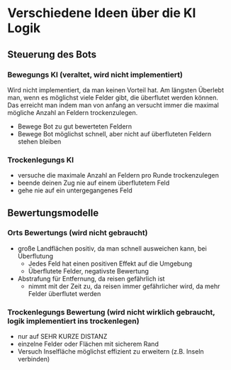 # Verschiedene Ideen über die KI Logik

## Steuerung des Bots

### Bewegungs KI (veraltet, wird nicht implementiert)
Wird nicht implementiert, da man keinen Vorteil hat. Am längsten Überlebt man, wenn es möglichst viele Felder gibt, die überflutet werden können. Das erreicht man indem man von anfang an versucht immer die maximal mögliche Anzahl an Feldern trockenzulegen.
* Bewege Bot zu gut bewerteten Feldern
* Bewege Bot möglichst schnell, aber nicht auf überfluteten Feldern stehen bleiben

### Trockenlegungs KI
* versuche die maximale Anzahl an Feldern pro Runde trockenzulegen
* beende deinen Zug nie auf einem überflutetem Feld
* gehe nie auf ein untergegangenes Feld


## Bewertungsmodelle

### Orts Bewertungs (wird nicht gebraucht)
* große Landflächen positiv, da man schnell ausweichen kann, bei Überflutung
	* Jedes Feld hat einen positiven Effekt auf die Umgebung
	* Überflutete Felder, negativste Bewertung
* Abstrafung für Entfernung, da reisen gefährlich ist
	* nimmt mit der Zeit zu, da reisen immer gefährlicher wird, da mehr Felder überflutet werden

### Trockenlegungs Bewertung (wird nicht wirklich gebraucht, logik implementiert ins trockenlegen)
* nur auf SEHR KURZE DISTANZ
* einzelne Felder oder Flächen mit sicherem Rand
* Versuch Inselfläche möglichst effizient zu erweitern (z.B. Inseln verbinden)
